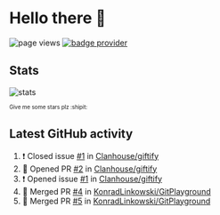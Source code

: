# Hello there 👋

![page views](https://komarev.com/ghpvc/?username=konradlinkowski&color=brightgreen)
[![badge provider](https://anybadge.herokuapp.com/badge?label=create&message=your%20own%20badge)](https://github.com/KonradLinkowski/AnyBadge)

## Stats
![stats](https://github-readme-stats.vercel.app/api?username=KonradLinkowski&hide_title=true&show_icons=true&include_all_commits=true&count_private=true&disable_animations=true&theme=dark)

<sub><sub>Give me some stars plz :shipit:</sub></sub>

## Latest GitHub activity
<!--START_SECTION:activity-->
1. ❗️ Closed issue [#1](https://github.com/Clanhouse/giftify/issues/1) in [Clanhouse/giftify](https://github.com/Clanhouse/giftify)
2. 💪 Opened PR [#2](https://github.com/Clanhouse/giftify/pull/2) in [Clanhouse/giftify](https://github.com/Clanhouse/giftify)
3. ❗️ Opened issue [#1](https://github.com/Clanhouse/giftify/issues/1) in [Clanhouse/giftify](https://github.com/Clanhouse/giftify)
4. 🎉 Merged PR [#4](https://github.com/KonradLinkowski/GitPlayground/pull/4) in [KonradLinkowski/GitPlayground](https://github.com/KonradLinkowski/GitPlayground)
5. 🎉 Merged PR [#5](https://github.com/KonradLinkowski/GitPlayground/pull/5) in [KonradLinkowski/GitPlayground](https://github.com/KonradLinkowski/GitPlayground)
<!--END_SECTION:activity-->
